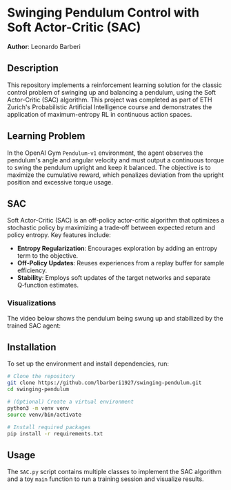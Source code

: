 # Swinging Pendulum Control with Soft Actor-Critic (SAC)
**Author**: Leonardo Barberi

## Description
This repository implements a reinforcement learning solution for the classic control problem of swinging up and balancing a pendulum, using the Soft Actor-Critic (SAC) algorithm. This project was completed as part of ETH Zurich's Probabilistic Artificial Intelligence course and demonstrates the application of maximum-entropy RL in continuous action spaces.

## Learning Problem
In the OpenAI Gym `Pendulum-v1` environment, the agent observes the pendulum's angle and angular velocity and must output a continuous torque to swing the pendulum upright and keep it balanced. The objective is to maximize the cumulative reward, which penalizes deviation from the upright position and excessive torque usage.

## SAC
Soft Actor-Critic (SAC) is an off-policy actor-critic algorithm that optimizes a stochastic policy by maximizing a trade‑off between expected return and policy entropy. Key features include:
- **Entropy Regularization**: Encourages exploration by adding an entropy term to the objective.
- **Off‑Policy Updates**: Reuses experiences from a replay buffer for sample efficiency.
- **Stability**: Employs soft updates of the target networks and separate Q‑function estimates.

### Visualizations
The video below shows the pendulum being swung up and stabilized by the trained SAC agent:


## Installation
To set up the environment and install dependencies, run:

```bash
# Clone the repository
git clone https://github.com/lbarberi1927/swinging-pendulum.git
cd swinging-pendulum

# (Optional) Create a virtual environment
python3 -m venv venv
source venv/bin/activate

# Install required packages
pip install -r requirements.txt
```

## Usage
The `SAC.py` script contains multiple classes to implement the SAC algorithm and a toy `main` function to run a training session and visualize results.
